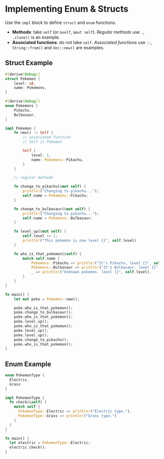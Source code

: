 # Implementing Enum & Structs

Use the `impl` block to define `struct` and `enum` functions.

- **Methods**: take `self` (or `&self`, `&mut self`). _Regular methods_ use `.`, `.clone()` is an example.
- **Associated functions**: do not take `self`. _Associated functions_ use `::`, `String::from()` and `Vec::new()` are examples.

## Struct Example

```rust
#[derive(Debug)]
struct Pokemon {
    level: u8,
    name: Pokemons,
}

#[derive(Debug)]
enum Pokemons {
    Pikachu,
    Bulbasaur,
}

impl Pokemon {
    fn new() -> Self {
        // associated function
        // Self is Pokemon

        Self {
            level: 1,
            name: Pokemons::Pikachu,
        }
    }

    // regular methods

    fn change_to_pikachu(&mut self) {
        println!("Changing to pikachu...");
        self.name = Pokemons::Pikachu;
    }

    fn change_to_bulbasaur(&mut self) {
        println!("Changing to pikachu...");
        self.name = Pokemons::Bulbasaur;
    }

    fn level_up(&mut self) {
        self.level += 1;
        println!("This pokemon is now level {}", self.level)
    }

    fn who_is_that_pokemon(&self) {
        match self.name {
            Pokemons::Pikachu => println!("It's Pikachu, level {}", self.level),
            Pokemons::Bulbasaur => println!("It's Bulbasaur. level {}", self.level),
            _ => println!("Unknown pokemon. level {}", self.level),
        }
    }
}

fn main() {
    let mut poke = Pokemon::new();

    poke.who_is_that_pokemon();
    poke.change_to_bulbasaur();
    poke.who_is_that_pokemon();
    poke.level_up();
    poke.who_is_that_pokemon();
    poke.level_up();
    poke.level_up();
    poke.change_to_pikachu();
    poke.who_is_that_pokemon();
}
```

## Enum Example

```rust
enum PokemonType {
  Electric,
  Grass
}

impl PokemonType {
  fn check(&self) {
    match self {
      PokemonType::Electric => println!("Electric type."),
      PokemonType::Grass => println!("Grass type.")
    }
  }
}

fn main() {
  let electric = PokemonType::Electric;
  electric.check();
}
```
